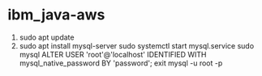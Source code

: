 # ibm_java-aws

1. sudo apt update
2. sudo apt install mysql-server
sudo systemctl start mysql.service
sudo mysql
ALTER USER 'root'@'localhost' IDENTIFIED WITH mysql_native_password BY 'password';
exit
mysql -u root -p

